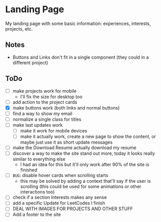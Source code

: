 # Landing Page

My landing page with some basic information: experiences, interests, projects, etc.

## Notes

- Buttons and Links don't fit in a single component (they could in a different project)

## ToDo

- [ ] make projects work for mobile 
  - I'll fix the size for desktop too
- [ ] add action to the project cards
- [x] make buttons work (both links and normal buttons)
- [ ] find a way to show my email
- [ ] normalize a single class for titles
- [ ] make last updates work
  - [ ] make it work for mobile devices
  - [ ] make it actually work, create a new page to show the content, or maybe just use it as short update messages
- [ ] make the Download Resume actually download my resume
- [ ] discover a way to make the site stand out more, today it looks really similar to everything else
  - I had an idea for this but it'll only work after 90% of the site is finished
- [ ] `BUG`: disable hover cards when scrolling starts
  - this may be solved by adding a context that'll say if the user is scrolling (this could be used for some animations or other interactions too)
- [ ] check if a section Interests makes any sense
- [ ] add a specific Update for LeetCodes I finish
- [ ] DEAL WITH IMAGES FOR PROJECTS AND OTHER STUFF
- [ ] Add a footer to the site